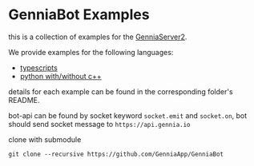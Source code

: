 # GenniaBot Examples

this is a collection of examples for the [GenniaServer2](https://github.com/GenniaApp/GenniaServer2).

We provide examples for the following languages:

- [typescripts](./typescripts/README.md)
- [python with/without c++](./python/README.md)

details for each example can be found in the corresponding folder's README.

bot-api can be found by socket keyword `socket.emit` and `socket.on`, bot should send socket message to `https://api.gennia.io`

clone with submodule

```
git clone --recursive https://github.com/GenniaApp/GenniaBot
```
